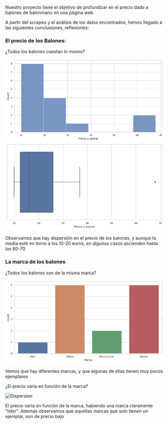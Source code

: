 Nuestro proyecto tiene el objetivo de profundizar en el precio dado a balones de balonmano en una página web.

A partir del scrapeo y el análisis de los datos encontrados, hemos llegado a las siguientes conclusiones, reflexiones:

### El precio de los Balones:
¿Todos los balones cuestan lo mismo?


![Hisplot](https://github.com/mariadelascotrina/web-scrapping-miniproject_Maria/blob/main/Histplot.png)
![Bozplot](https://github.com/mariadelascotrina/web-scrapping-miniproject_Maria/blob/main/Boxplot.png)


Observamos que hay dispersión en el precio de los balones, y aunque la media esté en torno a los 10-20 euros, en algunos casos ascienden hasta los 60-70

### La marca de los balones
¿Todos los balones son de la misma marca?


![Balones](https://github.com/mariadelascotrina/web-scrapping-miniproject_Maria/blob/main/Balones%20por%20marca.png)


Vemos que hay diferentes marcas, y que algunas de ellas tienen muy pocos ejemplares

¿El precio varía en función de la marca?


![Dispersion](https://github.com/mariadelascotrina/web-scrapping-miniproject_Maria/blob/main/Dispersi%C3%B3n%20de%20precio%20por%20marca.png)


El precio varía en función de la marca, habiendo una marca claramente "líder". Además observamos que aquellas marcas que solo tienen un ejemplar, son de precio bajo 
